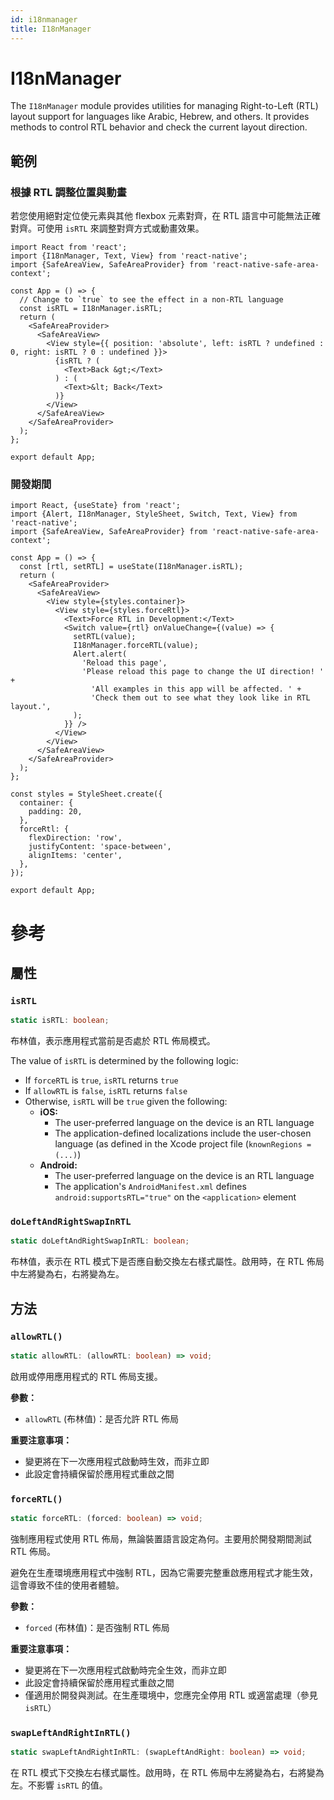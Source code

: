 ```yaml
---
id: i18nmanager
title: I18nManager
---
```


# I18nManager

The `I18nManager` module provides utilities for managing Right-to-Left (RTL) layout support for languages like Arabic, Hebrew, and others. It provides methods to control RTL behavior and check the current layout direction.

## 範例

### 根據 RTL 調整位置與動畫

若您使用絕對定位使元素與其他 flexbox 元素對齊，在 RTL 語言中可能無法正確對齊。可使用 `isRTL` 來調整對齊方式或動畫效果。

```SnackPlayer name=I18nManager%20Change%20Absolute%20Positions%20And%20Animations
import React from 'react';
import {I18nManager, Text, View} from 'react-native';
import {SafeAreaView, SafeAreaProvider} from 'react-native-safe-area-context';

const App = () => {
  // Change to `true` to see the effect in a non-RTL language
  const isRTL = I18nManager.isRTL;
  return (
    <SafeAreaProvider>
      <SafeAreaView>
        <View style={{ position: 'absolute', left: isRTL ? undefined : 0, right: isRTL ? 0 : undefined }}>
          {isRTL ? (
            <Text>Back &gt;</Text>
          ) : (
            <Text>&lt; Back</Text>
          )}
        </View>
      </SafeAreaView>
    </SafeAreaProvider>
  );
};

export default App;
```

### 開發期間

```SnackPlayer name=I18nManager%20During%20Development
import React, {useState} from 'react';
import {Alert, I18nManager, StyleSheet, Switch, Text, View} from 'react-native';
import {SafeAreaView, SafeAreaProvider} from 'react-native-safe-area-context';

const App = () => {
  const [rtl, setRTL] = useState(I18nManager.isRTL);
  return (
    <SafeAreaProvider>
      <SafeAreaView>
        <View style={styles.container}>
          <View style={styles.forceRtl}>
            <Text>Force RTL in Development:</Text>
            <Switch value={rtl} onValueChange={(value) => {
              setRTL(value);
              I18nManager.forceRTL(value);
              Alert.alert(
                'Reload this page',
                'Please reload this page to change the UI direction! ' +
                  'All examples in this app will be affected. ' +
                  'Check them out to see what they look like in RTL layout.',
              );
            }} />
          </View>
        </View>
      </SafeAreaView>
    </SafeAreaProvider>
  );
};

const styles = StyleSheet.create({
  container: {
    padding: 20,
  },
  forceRtl: {
    flexDirection: 'row',
    justifyContent: 'space-between',
    alignItems: 'center',
  },
});

export default App;
```

# 參考

## 屬性

### `isRTL`

```typescript
static isRTL: boolean;
```

布林值，表示應用程式當前是否處於 RTL 佈局模式。

The value of `isRTL` is determined by the following logic:

- If `forceRTL` is `true`, `isRTL` returns `true`
- If `allowRTL` is `false`, `isRTL` returns `false`
- Otherwise, `isRTL` will be `true` given the following:
  - **iOS:**
    - The user-preferred language on the device is an RTL language
    - The application-defined localizations include the user-chosen language (as defined in the Xcode project file (`knownRegions = (...)`)
  - **Android:**
    - The user-preferred language on the device is an RTL language
    - The application's `AndroidManifest.xml` defines `android:supportsRTL="true"` on the `<application>` element

### `doLeftAndRightSwapInRTL`

```typescript
static doLeftAndRightSwapInRTL: boolean;
```

布林值，表示在 RTL 模式下是否應自動交換左右樣式屬性。啟用時，在 RTL 佈局中左將變為右，右將變為左。

## 方法

### `allowRTL()`

```typescript
static allowRTL: (allowRTL: boolean) => void;
```

啟用或停用應用程式的 RTL 佈局支援。

**參數：**

- `allowRTL` (布林值)：是否允許 RTL 佈局

**重要注意事項：**

- 變更將在下一次應用程式啟動時生效，而非立即
- 此設定會持續保留於應用程式重啟之間

### `forceRTL()`

```typescript
static forceRTL: (forced: boolean) => void;
```

強制應用程式使用 RTL 佈局，無論裝置語言設定為何。主要用於開發期間測試 RTL 佈局。

避免在生產環境應用程式中強制 RTL，因為它需要完整重啟應用程式才能生效，這會導致不佳的使用者體驗。

**參數：**

- `forced` (布林值)：是否強制 RTL 佈局

**重要注意事項：**

- 變更將在下一次應用程式啟動時完全生效，而非立即
- 此設定會持續保留於應用程式重啟之間
- 僅適用於開發與測試。在生產環境中，您應完全停用 RTL 或適當處理（參見 `isRTL`）

### `swapLeftAndRightInRTL()`

```typescript
static swapLeftAndRightInRTL: (swapLeftAndRight: boolean) => void;
```

在 RTL 模式下交換左右樣式屬性。啟用時，在 RTL 佈局中左將變為右，右將變為左。不影響 `isRTL` 的值。